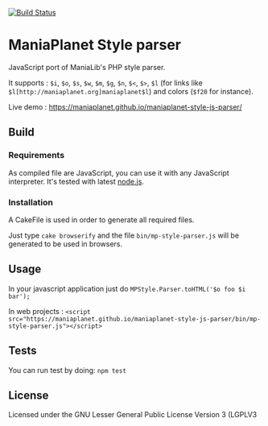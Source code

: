[![Build Status](https://travis-ci.org/maniaplanet/maniaplanet-style-js-parser.svg?branch=master)](https://travis-ci.org/maniaplanet/maniaplanet-style-js-parser)

# ManiaPlanet Style parser

JavaScript port of ManiaLib's PHP style parser.

It supports : `$i`, `$o`, `$s`, `$w`, `$m`, `$g`, `$n`, `$<`, `$>`, `$l` (for links like `$l[http://maniaplanet.org]maniaplanet$l`) and colors (`$f20` for instance). 

Live demo : https://maniaplanet.github.io/maniaplanet-style-js-parser/

## Build

### Requirements

As compiled file are JavaScript, you can use it with any JavaScript interpreter. It's tested with latest [node.js](http://www.nodejs.org).

### Installation

A CakeFile is used in order to generate all required files.

Just type `cake browserify` and the file `bin/mp-style-parser.js` will be generated to be used in browsers.

## Usage

In your javascript application just do `MPStyle.Parser.toHTML('$o foo $i bar');`

In web projects : `<script src="https://maniaplanet.github.io/maniaplanet-style-js-parser/bin/mp-style-parser.js"></script>`

## Tests

You can run test by doing: `npm test`

## License

Licensed under the GNU Lesser General Public License Version 3 (LGPLV3

